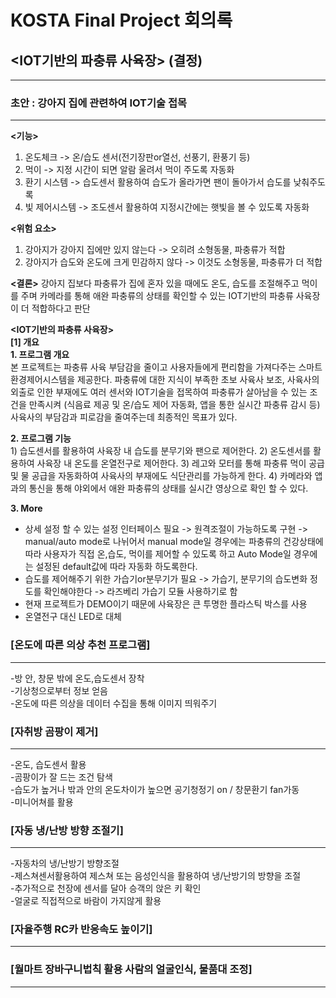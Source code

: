 KOSTA Final Project 회의록
============================
## <IOT기반의 파충류 사육장> (결정)
---------------------------
### 초안 : 강아지 집에 관련하여 IOT기술 접목   
-----------------------------------
**<기능>**   
1.	온도체크 -> 온/습도 센서(전기장판or열선, 선풍기, 환풍기 등)
2.	먹이 -> 지정 시간이 되면 알람 울려서 먹이 주도록 자동화
3.	환기 시스템 -> 습도센서 활용하여 습도가 올라가면 팬이 돌아가서 습도를 낮춰주도록
4.	빛 제어시스템 -> 조도센서 활용하여 지정시간에는 햇빛을 볼 수 있도록 자동화

**<위험 요소>**
1.	강아지가 강아지 집에만 있지 않는다 -> 오히려 소형동물, 파충류가 적합
2.	강아지가 습도와 온도에 크게 민감하지 않다 -> 이것도 소형동물, 파충류가 더 적합

**<결론>**
강아지 집보다 파충류가 집에 혼자 있을 때에도 온도, 습도를 조절해주고 먹이를 주며 카메라를 통해 애완 파충류의 상태를 확인할 수 있는 IOT기반의 파충류 사육장이 더 적합하다고 판단

**<IOT기반의 파충류 사육장>**     
**[1] 개요**   
**1. 프로그램 개요**   
본 프로젝트는 파충류 사육 부담감을 줄이고 사용자들에게 편리함을 가져다주는 스마트 환경제어시스템을 제공한다. 파충류에 대한 지식이 부족한 초보 사육사 보조, 사육사의 외출로 인한 부재에도 여러 센서와 IOT기술을 접목하여 파충류가 살아남을 수 있는 조건을 만족시켜 (식음료 제공 및 온/습도 제어 자동화, 앱을 통한 실시간 파충류 감시 등) 사육사의 부담감과 피로감을 줄여주는데 최종적인 목표가 있다. 
    

**2. 프로그램 기능**    
    1) 습도센서를 활용하여 사육장 내 습도를 분무기와 팬으로 제어한다.                     2) 온도센서를 활용하여 사육장 내 온도를 온열전구로 제어한다.                                   3) 레고와 모터를 통해 파충류 먹이 공급 및 물 공급을 자동화하여 사육사의 부재에도 식단관리를 가능하게 한다.                                                                       4) 카메라와 앱과의 통신을 통해 야외에서 애완 파충류의 상태를 실시간 영상으로 확인 할 수 있다.

**3. More**   
- 상세 설정 할 수 있는 설정 인터페이스 필요 -> 원격조절이 가능하도록 구현 -> manual/auto mode로 나뉘어서 manual mode일 경우에는 파충류의 건강상태에 따라 사용자가 직접 온,습도, 먹이를 제어할 수 있도록 하고 Auto Mode일 경우에는 설정된 default값에 따라 자동화 하도록한다.
- 습도를 제어해주기 위한 가습기or분무기가 필요 -> 가습기, 분무기의 습도변화 정도를 확인해야한다 -> 라즈베리 가습기 모듈 사용하기로 함
- 현재 프로젝트가 DEMO이기 때문에 사육장은 큰 투명한 플라스틱 박스를 사용
- 온열전구 대신 LED로 대체 





### [온도에 따른 의상 추천 프로그램]
----------------------------
-방 안, 창문 밖에 온도,습도센서 장착   
-기상청으로부터 정보 얻음   
-온도에 따른 의상을 데이터 수집을 통해 이미지 띄워주기 
   
### [자취방 곰팡이 제거]
-----------------------------
-온도, 습도센서 활용   
-곰팡이가 잘 드는 조건 탐색   
-습도가 높거나 밖과 안의 온도차이가 높으면 공기청정기 on / 창문환기 fan가동   
-미니어쳐를 활용   
   
### [자동 냉/난방 방향 조절기]
-----------------------------
-자동차의 냉/난방기 방향조절   
-제스쳐센서활용하여 제스쳐 또는 음성인식을 활용하여 냉/난방기의 방향을 조절   
-추가적으로 천장에 센서를 달아 승객의 앉은 키 확인   
-얼굴로 직접적으로 바람이 가지않게 활용   
   
### [자율주행 RC카 반응속도 높이기]
---------------------------------
   
### [월마트 장바구니법칙 활용 사람의 얼굴인식, 물품대 조정]
-------------------------




